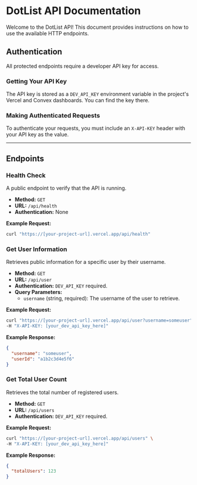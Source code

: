 # DotList API Documentation

Welcome to the DotList API! This document provides instructions on how to use the available HTTP endpoints.

## Authentication

All protected endpoints require a developer API key for access.

### Getting Your API Key

The API key is stored as a `DEV_API_KEY` environment variable in the project's Vercel and Convex dashboards. You can find the key there.

### Making Authenticated Requests

To authenticate your requests, you must include an `X-API-KEY` header with your API key as the value.

---

## Endpoints

### Health Check

A public endpoint to verify that the API is running.

-   **Method:** `GET`
-   **URL:** `/api/health`
-   **Authentication:** None

**Example Request:**

```bash
curl "https://[your-project-url].vercel.app/api/health"
```

### Get User Information

Retrieves public information for a specific user by their username.

-   **Method:** `GET`
-   **URL:** `/api/user`
-   **Authentication:** `DEV_API_KEY` required.
-   **Query Parameters:**
    -   `username` (string, required): The username of the user to retrieve.

**Example Request:**

```bash
curl "https://[your-project-url].vercel.app/api/user?username=someuser" \
-H "X-API-KEY: [your_dev_api_key_here]"
```

**Example Response:**

```json
{
  "username": "someuser",
  "userId": "a1b2c3d4e5f6"
}
```

### Get Total User Count

Retrieves the total number of registered users.

-   **Method:** `GET`
-   **URL:** `/api/users`
-   **Authentication:** `DEV_API_KEY` required.

**Example Request:**

```bash
curl "https://[your-project-url].vercel.app/api/users" \
-H "X-API-KEY: [your_dev_api_key_here]"
```

**Example Response:**

```json
{
  "totalUsers": 123
}
```
